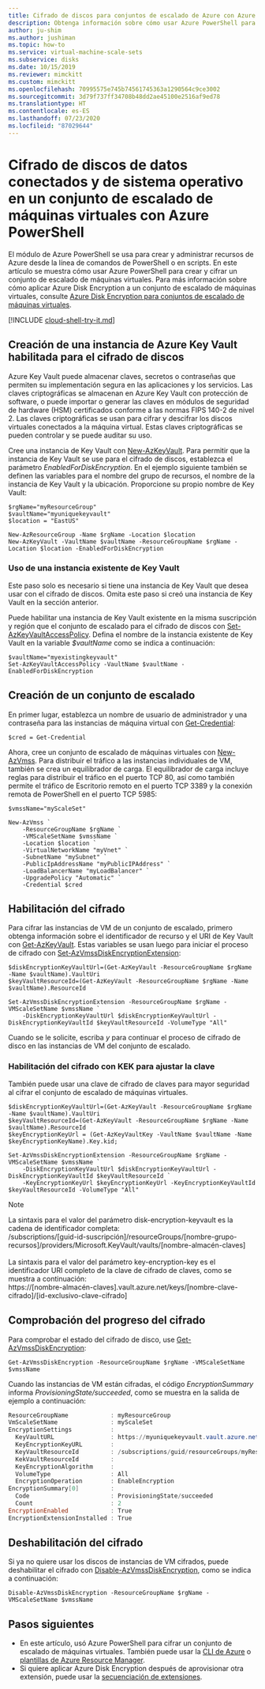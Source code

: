 ```yaml
---
title: Cifrado de discos para conjuntos de escalado de Azure con Azure PowerShell
description: Obtenga información sobre cómo usar Azure PowerShell para cifrar las instancias de máquina virtual y los discos conectados en un conjunto de escalado de máquinas virtuales Windows
author: ju-shim
ms.author: jushiman
ms.topic: how-to
ms.service: virtual-machine-scale-sets
ms.subservice: disks
ms.date: 10/15/2019
ms.reviewer: mimckitt
ms.custom: mimckitt
ms.openlocfilehash: 70995575e745b74561745363a1290564c9ce3002
ms.sourcegitcommit: 3d79f737ff34708b48dd2ae45100e2516af9ed78
ms.translationtype: HT
ms.contentlocale: es-ES
ms.lasthandoff: 07/23/2020
ms.locfileid: "87029644"
---
```

# <a name="encrypt-os-and-attached-data-disks-in-a-virtual-machine-scale-set-with-azure-powershell"></a>Cifrado de discos de datos conectados y de sistema operativo en un conjunto de escalado de máquinas virtuales con Azure PowerShell

El módulo de Azure PowerShell se usa para crear y administrar recursos de Azure desde la línea de comandos de PowerShell o en scripts.  En este artículo se muestra cómo usar Azure PowerShell para crear y cifrar un conjunto de escalado de máquinas virtuales. Para más información sobre cómo aplicar Azure Disk Encryption a un conjunto de escalado de máquinas virtuales, consulte [Azure Disk Encryption para conjuntos de escalado de máquinas virtuales](disk-encryption-overview.md).

[!INCLUDE [cloud-shell-try-it.md](../../includes/cloud-shell-try-it.md)]

## <a name="create-an-azure-key-vault-enabled-for-disk-encryption"></a>Creación de una instancia de Azure Key Vault habilitada para el cifrado de discos

Azure Key Vault puede almacenar claves, secretos o contraseñas que permiten su implementación segura en las aplicaciones y los servicios. Las claves criptográficas se almacenan en Azure Key Vault con protección de software, o puede importar o generar las claves en módulos de seguridad de hardware (HSM) certificados conforme a las normas FIPS 140-2 de nivel 2. Las claves criptográficas se usan para cifrar y descifrar los discos virtuales conectados a la máquina virtual. Estas claves criptográficas se pueden controlar y se puede auditar su uso.

Cree una instancia de Key Vault con [New-AzKeyVault](/powershell/module/az.keyvault/new-azkeyvault). Para permitir que la instancia de Key Vault se use para el cifrado de discos, establezca el parámetro *EnabledForDiskEncryption*. En el ejemplo siguiente también se definen las variables para el nombre del grupo de recursos, el nombre de la instancia de Key Vault y la ubicación. Proporcione su propio nombre de Key Vault:

```azurepowershell-interactive
$rgName="myResourceGroup"
$vaultName="myuniquekeyvault"
$location = "EastUS"

New-AzResourceGroup -Name $rgName -Location $location
New-AzKeyVault -VaultName $vaultName -ResourceGroupName $rgName -Location $location -EnabledForDiskEncryption
```

### <a name="use-an-existing-key-vault"></a>Uso de una instancia existente de Key Vault

Este paso solo es necesario si tiene una instancia de Key Vault que desea usar con el cifrado de discos. Omita este paso si creó una instancia de Key Vault en la sección anterior.

Puede habilitar una instancia de Key Vault existente en la misma suscripción y región que el conjunto de escalado para el cifrado de discos con [Set-AzKeyVaultAccessPolicy](/powershell/module/az.keyvault/Set-AzKeyVaultAccessPolicy). Defina el nombre de la instancia existente de Key Vault en la variable *$vaultName* como se indica a continuación:


```azurepowershell-interactive
$vaultName="myexistingkeyvault"
Set-AzKeyVaultAccessPolicy -VaultName $vaultName -EnabledForDiskEncryption
```

## <a name="create-a-scale-set"></a>Creación de un conjunto de escalado

En primer lugar, establezca un nombre de usuario de administrador y una contraseña para las instancias de máquina virtual con [Get-Credential](/powershell/module/microsoft.powershell.security/get-credential?view=powershell-5.1):

```azurepowershell-interactive
$cred = Get-Credential
```

Ahora, cree un conjunto de escalado de máquinas virtuales con [New-AzVmss](/powershell/module/az.compute/new-azvmss). Para distribuir el tráfico a las instancias individuales de VM, también se crea un equilibrador de carga. El equilibrador de carga incluye reglas para distribuir el tráfico en el puerto TCP 80, así como también permite el tráfico de Escritorio remoto en el puerto TCP 3389 y la conexión remota de PowerShell en el puerto TCP 5985:

```azurepowershell-interactive
$vmssName="myScaleSet"

New-AzVmss `
    -ResourceGroupName $rgName `
    -VMScaleSetName $vmssName `
    -Location $location `
    -VirtualNetworkName "myVnet" `
    -SubnetName "mySubnet" `
    -PublicIpAddressName "myPublicIPAddress" `
    -LoadBalancerName "myLoadBalancer" `
    -UpgradePolicy "Automatic" `
    -Credential $cred
```

## <a name="enable-encryption"></a>Habilitación del cifrado

Para cifrar las instancias de VM de un conjunto de escalado, primero obtenga información sobre el identificador de recurso y el URI de Key Vault con [Get-AzKeyVault](/powershell/module/az.keyvault/Get-AzKeyVault). Estas variables se usan luego para iniciar el proceso de cifrado con [Set-AzVmssDiskEncryptionExtension](/powershell/module/az.compute/Set-AzVmssDiskEncryptionExtension):


```azurepowershell-interactive
$diskEncryptionKeyVaultUrl=(Get-AzKeyVault -ResourceGroupName $rgName -Name $vaultName).VaultUri
$keyVaultResourceId=(Get-AzKeyVault -ResourceGroupName $rgName -Name $vaultName).ResourceId

Set-AzVmssDiskEncryptionExtension -ResourceGroupName $rgName -VMScaleSetName $vmssName `
    -DiskEncryptionKeyVaultUrl $diskEncryptionKeyVaultUrl -DiskEncryptionKeyVaultId $keyVaultResourceId -VolumeType "All"
```

Cuando se le solicite, escriba *y* para continuar el proceso de cifrado de disco en las instancias de VM del conjunto de escalado.

### <a name="enable-encryption-using-kek-to-wrap-the-key"></a>Habilitación del cifrado con KEK para ajustar la clave

También puede usar una clave de cifrado de claves para mayor seguridad al cifrar el conjunto de escalado de máquinas virtuales.

```azurepowershell-interactive
$diskEncryptionKeyVaultUrl=(Get-AzKeyVault -ResourceGroupName $rgName -Name $vaultName).VaultUri
$keyVaultResourceId=(Get-AzKeyVault -ResourceGroupName $rgName -Name $vaultName).ResourceId
$keyEncryptionKeyUrl = (Get-AzKeyVaultKey -VaultName $vaultName -Name $keyEncryptionKeyName).Key.kid;

Set-AzVmssDiskEncryptionExtension -ResourceGroupName $rgName -VMScaleSetName $vmssName `
    -DiskEncryptionKeyVaultUrl $diskEncryptionKeyVaultUrl -DiskEncryptionKeyVaultId $keyVaultResourceId `
    -KeyEncryptionKeyUrl $keyEncryptionKeyUrl -KeyEncryptionKeyVaultId $keyVaultResourceId -VolumeType "All"
```

> [!NOTE]
>  La sintaxis para el valor del parámetro disk-encryption-keyvault es la cadena de identificador completa:</br>
/subscriptions/[guid-id-suscripción]/resourceGroups/[nombre-grupo-recursos]/providers/Microsoft.KeyVault/vaults/[nombre-almacén-claves]</br></br>
> La sintaxis para el valor del parámetro key-encryption-key es el identificador URI completo de la clave de cifrado de claves, como se muestra a continuación:</br>
https://[nombre-almacén-claves].vault.azure.net/keys/[nombre-clave-cifrado]/[id-exclusivo-clave-cifrado]

## <a name="check-encryption-progress"></a>Comprobación del progreso del cifrado

Para comprobar el estado del cifrado de disco, use [Get-AzVmssDiskEncryption](/powershell/module/az.compute/Get-AzVmssDiskEncryption):


```azurepowershell-interactive
Get-AzVmssDiskEncryption -ResourceGroupName $rgName -VMScaleSetName $vmssName
```

Cuando las instancias de VM están cifradas, el código *EncryptionSummary* informa *ProvisioningState/succeeded*, como se muestra en la salida de ejemplo a continuación:

```powershell
ResourceGroupName            : myResourceGroup
VmScaleSetName               : myScaleSet
EncryptionSettings           :
  KeyVaultURL                : https://myuniquekeyvault.vault.azure.net/
  KeyEncryptionKeyURL        :
  KeyVaultResourceId         : /subscriptions/guid/resourceGroups/myResourceGroup/providers/Microsoft.KeyVault/vaults/myuniquekeyvault
  KekVaultResourceId         :
  KeyEncryptionAlgorithm     :
  VolumeType                 : All
  EncryptionOperation        : EnableEncryption
EncryptionSummary[0]         :
  Code                       : ProvisioningState/succeeded
  Count                      : 2
EncryptionEnabled            : True
EncryptionExtensionInstalled : True
```

## <a name="disable-encryption"></a>Deshabilitación del cifrado

Si ya no quiere usar los discos de instancias de VM cifrados, puede deshabilitar el cifrado con [Disable-AzVmssDiskEncryption](/powershell/module/az.compute/Disable-AzVmssDiskEncryption), como se indica a continuación:


```azurepowershell-interactive
Disable-AzVmssDiskEncryption -ResourceGroupName $rgName -VMScaleSetName $vmssName
```

## <a name="next-steps"></a>Pasos siguientes

- En este artículo, usó Azure PowerShell para cifrar un conjunto de escalado de máquinas virtuales. También puede usar la [CLI de Azure](disk-encryption-cli.md) o [plantillas de Azure Resource Manager](disk-encryption-azure-resource-manager.md).
- Si quiere aplicar Azure Disk Encryption después de aprovisionar otra extensión, puede usar la [secuenciación de extensiones](virtual-machine-scale-sets-extension-sequencing.md).
